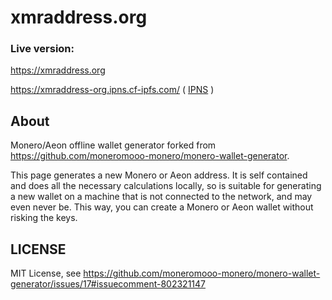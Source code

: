 # xmraddress.org

### Live version:

https://xmraddress.org

https://xmraddress-org.ipns.cf-ipfs.com/ ( [IPNS](https://docs.ipfs.tech/concepts/ipns/) )

## About

Monero/Aeon offline wallet generator forked from https://github.com/moneromooo-monero/monero-wallet-generator.

This page generates a new Monero or Aeon address. It is self contained and does all the necessary calculations locally, so is suitable for generating a new wallet on a machine that is not connected to the network, and may even never be. This way, you can create a Monero or Aeon wallet without risking the keys. 

## LICENSE

MIT License, see https://github.com/moneromooo-monero/monero-wallet-generator/issues/17#issuecomment-802321147
